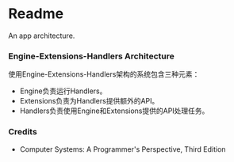 # Readme
An app architecture.

### Engine-Extensions-Handlers Architecture

使用Engine-Extensions-Handlers架构的系统包含三种元素：
- Engine负责运行Handlers。
- Extensions负责为Handlers提供额外的API。
- Handlers负责使用Engine和Extensions提供的API处理任务。

### Credits
- Computer Systems: A Programmer's Perspective, Third Edition
